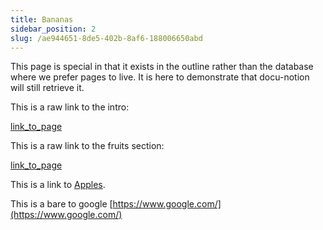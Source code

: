 ```yaml
---
title: Bananas
sidebar_position: 2
slug: /ae944651-8de5-402b-8af6-188006650abd
---
```




This page is special in that it exists in the outline rather than the database where we prefer pages to live. It is here to demonstrate that docu-notion will still retrieve it.


This is a raw link to the intro: 


[link_to_page](fc52c636-c5bc-48d4-9e25-bb039beea468)


This is a raw link to the fruits section: 


[link_to_page](88bfd090-2701-42f9-aa2e-65e37c951941)


This is a link to [Apples](/cdc9874f-6e69-4337-ad24-c270303a74d4).


This is a bare to google [https://www.google.com/](https://www.google.com/)


